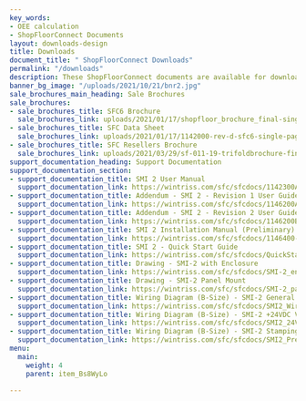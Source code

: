 ```yaml
---
key_words:
- OEE calculation
- ShopFloorConnect Documents
layout: downloads-design
title: Downloads
document_title: " ShopFloorConnect Downloads"
permalink: "/downloads"
description: These ShopFloorConnect documents are available for download.
banner_bg_image: "/uploads/2021/10/21/bnr2.jpg"
sale_brochures_main_heading: Sale Brochures
sale_brochures:
- sale_brochures_title: SFC6 Brochure
  sale_brochures_link: uploads/2021/01/17/shopfloor_brochure_final-singlepage.pdf
- sale_brochures_title: SFC Data Sheet
  sale_brochures_link: uploads/2021/01/17/1142000-rev-d-sfc6-single-page-data-sheet.pdf
- sale_brochures_title: SFC Resellers Brochure
  sale_brochures_link: uploads/2021/03/29/sf-011-19-trifoldbrochure-final-7-5-x-5-5-singlepage.pdf
support_documentation_heading: Support Documentation
support_documentation_section:
- support_documentation_title: SMI 2 User Manual
  support_documentation_link: https://wintriss.com/sfc/sfcdocs/1142300A_SFC_Machine_Interface_Manual.pdf
- support_documentation_title: Addendum - SMI 2 - Revision 1 User Guide
  support_documentation_link: https://wintriss.com/sfc/sfcdocs/1146200A-Addendum-SMI2-R1-User-Guide.pdf
- support_documentation_title: Addendum - SMI 2 - Revision 2 User Guide
  support_documentation_link: https://wintriss.com/sfc/sfcdocs/1146200B-Addendum-SMI2-User-Guide.pdf
- support_documentation_title: SMI 2 Installation Manual (Preliminary)
  support_documentation_link: https://wintriss.com/sfc/sfcdocs/1146400-Prelim-1_SFC_Machine_Interface_Installation_Manual.pdf
- support_documentation_title: SMI 2 - Quick Start Guide
  support_documentation_link: https://wintriss.com/sfc/sfcdocs/QuickStartGuide.pdf
- support_documentation_title: Drawing - SMI-2 with Enclosure
  support_documentation_link: https://wintriss.com/sfc/sfcdocs/SMI-2_enclosure.pdf
- support_documentation_title: Drawing - SMI-2 Panel Mount
  support_documentation_link: https://wintriss.com/sfc/sfcdocs/SMI-2_panel_mount.pdf
- support_documentation_title: Wiring Diagram (B-Size) - SMI-2 General Purpose
  support_documentation_link: https://wintriss.com/sfc/sfcdocs/SMI2_Wiring.pdf
- support_documentation_title: Wiring Diagram (B-Size) - SMI-2 +24VDC Version
  support_documentation_link: https://wintriss.com/sfc/sfcdocs/SMI2_24VDC_Wiring.pdf
- support_documentation_title: Wiring Diagram (B-Size) - SMI-2 Stamping Press
  support_documentation_link: https://wintriss.com/sfc/sfcdocs/SMI2_Press_Wiring.pdf
menu:
  main:
    weight: 4
    parent: item_Bs8WyLo

---
```

